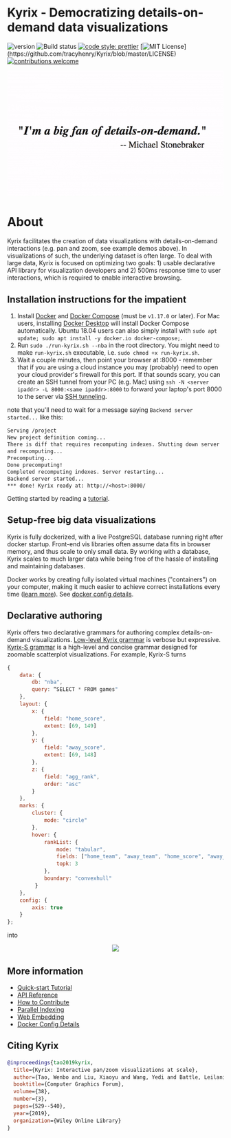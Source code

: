 # Kyrix - Democratizing details-on-demand data visualizations


![version](https://img.shields.io/badge/release-v1.0.0--beta-orange) 
![Build status](https://travis-ci.org/tracyhenry/Kyrix.svg?branch=master) [![code style: 
prettier](https://img.shields.io/badge/code_style-prettier-ff69b4.svg)](https://github.com/prettier/prettier) [![MIT License](https://img.shields.io/apm/l/atomic-design-ui.svg?)](https://github.com/tracyhenry/Kyrix/blob/master/LICENSE) [![contributions welcome](https://img.shields.io/badge/contributions-welcome-brightgreen.svg?style=flat)](https://github.com/tracyhenry/Kyrix/wiki/How-to-Contribute)


<p align="center">
  <img src="https://github.com/tracyhenry/Kyrix-gallery/blob/master/gallery.gif" width="700" />
</p>

# About
Kyrix facilitates the creation of data visualizations with details-on-demand interactions (e.g. pan and zoom, see example demos above). In visualizations of such, the underlying dataset is often large. To deal with large data, Kyrix is focused on optimizing two goals: 1) usable declarative API library for visualization developers and 2) 500ms response time to user interactions, which is required to enable interactive browsing. 

## Installation instructions for the impatient

1. Install [Docker](https://docs.docker.com/engine/install/) and [Docker Compose](https://docs.docker.com/compose/install/) (must be `v1.17.0` or later). For Mac users, installing [Docker Desktop](https://docs.docker.com/docker-for-mac/install/) will install Docker Compose automatically. Ubuntu 18.04 users can also simply install with `sudo apt update; sudo apt install -y docker.io docker-compose;`.
2. Run `sudo ./run-kyrix.sh --nba` in the root directory. You might need to make `run-kyrix.sh` executable, i.e. `sudo chmod +x run-kyrix.sh`.  
3. Wait a couple minutes, then point your browser at <ip address>:8000 - remember that if you are using a cloud instance you may (probably) need to open your cloud provider's firewall for this port. If that sounds scary, you can create an SSH tunnel from your PC (e.g. Mac) using `ssh -N <server ipaddr> -L 8000:<same ipaddr>:8000` to forward your laptop's port 8000 to the server via [SSH tunneling](https://www.tecmint.com/create-ssh-tunneling-port-forwarding-in-linux/). 

note that you'll need to wait for a message saying `Backend server started...` like this:
```
Serving /project
New project definition coming...
There is diff that requires recomputing indexes. Shutting down server and recomputing...
Precomputing...
Done precomputing!
Completed recomputing indexes. Server restarting...
Backend server started...
*** done! Kyrix ready at: http://<host>:8000/
```

Getting started by reading a [tutorial](https://github.com/tracyhenry/Kyrix/wiki/Tutorial). 

## Setup-free big data visualizations
Kyrix is fully dockerized, with a live PostgreSQL database running right after docker startup. Front-end vis libraries often assume data fits in browser memory, and thus scale to only small data. By working with a database, Kyrix scales to much larger data while being free of the hassle of installing and maintaining databases. 

Docker works by creating fully isolated virtual machines ("containers") on your computer, making it much
easier to achieve correct installations every time ([learn more](https://opensource.com/resources/what-docker)). See [docker config details](https://github.com/tracyhenry/Kyrix/wiki/Docker-Config-Details). 

## Declarative authoring
Kyrix offers two declarative grammars for authoring complex details-on-demand visualizations. [Low-level Kyrix grammar](https://github.com/tracyhenry/Kyrix/wiki/API-Reference) is verbose but expressive. [Kyrix-S grammar](https://github.com/tracyhenry/Kyrix/wiki/Kyrix%E2%80%90S-API-Reference) is a high-level and concise grammar designed for zoomable scatterplot visualizations. For example, Kyrix-S turns
```javascript
{
    data: {  
        db: "nba",  
        query: “SELECT * FROM games"  
    },  
    layout: {  
        x: {  
            field: "home_score",  
            extent: [69, 149]  
        },  
        y: {  
            field: "away_score",  
            extent: [69, 148]  
        },  
        z: {  
            field: "agg_rank",  
            order: "asc"  
        }  
    },  
    marks: {  
        cluster: {  
            mode: "circle"
        },  
        hover: {  
            rankList: {  
                mode: "tabular",  
                fields: ["home_team", "away_team", "home_score", "away_score"],  
                topk: 3  
            },  
            boundary: "convexhull"  
         }  
    },  
    config: {  
        axis: true  
    }  
};
```
into
<p align="center">
<a href="https://github.com/tracyhenry/Kyrix/tree/master/compiler/examples/nba_cmv">
<img src="https://media.giphy.com/media/d7xqGWf1Q4sftNOuZd/giphy.gif" width = "375"/>
</a>
</p>


## More information
* [Quick-start Tutorial](https://github.com/tracyhenry/Kyrix/wiki/Tutorial)
* [API Reference](https://github.com/tracyhenry/Kyrix/wiki/API-Reference)
* [How to Contribute](https://github.com/tracyhenry/Kyrix/wiki/How-to-Contribute)
* [Parallel Indexing](https://github.com/tracyhenry/Kyrix/wiki/Parallel-Indexing-Instructions)
* [Web Embedding](https://github.com/tracyhenry/Kyrix/wiki/Web-Embedding)
* [Docker Config Details](https://github.com/tracyhenry/Kyrix/wiki/Docker-Config-Details)

## Citing Kyrix
```bibtex
@inproceedings{tao2019kyrix,
  title={Kyrix: Interactive pan/zoom visualizations at scale},
  author={Tao, Wenbo and Liu, Xiaoyu and Wang, Yedi and Battle, Leilani and Demiralp, {\c{C}}a{\u{g}}atay and Chang, Remco and Stonebraker, Michael},
  booktitle={Computer Graphics Forum},
  volume={38},
  number={3},
  pages={529--540},
  year={2019},
  organization={Wiley Online Library}
}
```
